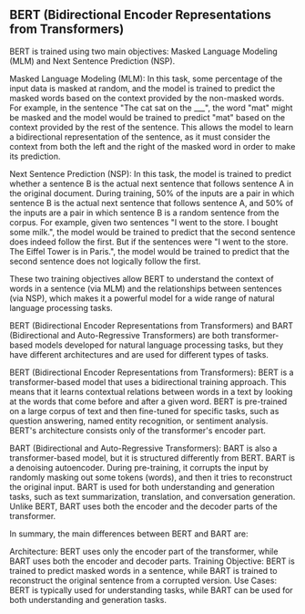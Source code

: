 ## BERT (Bidirectional Encoder Representations from Transformers)

BERT is trained using two main objectives: Masked Language Modeling (MLM) and Next Sentence Prediction (NSP).

Masked Language Modeling (MLM): In this task, some percentage of the input data is masked at random, and the model is trained to predict the masked words based on the context provided by the non-masked words. For example, in the sentence "The cat sat on the ___", the word "mat" might be masked and the model would be trained to predict "mat" based on the context provided by the rest of the sentence. This allows the model to learn a bidirectional representation of the sentence, as it must consider the context from both the left and the right of the masked word in order to make its prediction.

Next Sentence Prediction (NSP): In this task, the model is trained to predict whether a sentence B is the actual next sentence that follows sentence A in the original document. During training, 50% of the inputs are a pair in which sentence B is the actual next sentence that follows sentence A, and 50% of the inputs are a pair in which sentence B is a random sentence from the corpus. For example, given two sentences "I went to the store. I bought some milk.", the model would be trained to predict that the second sentence does indeed follow the first. But if the sentences were "I went to the store. The Eiffel Tower is in Paris.", the model would be trained to predict that the second sentence does not logically follow the first.

These two training objectives allow BERT to understand the context of words in a sentence (via MLM) and the relationships between sentences (via NSP), which makes it a powerful model for a wide range of natural language processing tasks.




BERT (Bidirectional Encoder Representations from Transformers) and BART (Bidirectional and Auto-Regressive Transformers) are both transformer-based models developed for natural language processing tasks, but they have different architectures and are used for different types of tasks.

BERT (Bidirectional Encoder Representations from Transformers): BERT is a transformer-based model that uses a bidirectional training approach. This means that it learns contextual relations between words in a text by looking at the words that come before and after a given word. BERT is pre-trained on a large corpus of text and then fine-tuned for specific tasks, such as question answering, named entity recognition, or sentiment analysis. BERT's architecture consists only of the transformer's encoder part.

BART (Bidirectional and Auto-Regressive Transformers): BART is also a transformer-based model, but it is structured differently from BERT. BART is a denoising autoencoder. During pre-training, it corrupts the input by randomly masking out some tokens (words), and then it tries to reconstruct the original input. BART is used for both understanding and generation tasks, such as text summarization, translation, and conversation generation. Unlike BERT, BART uses both the encoder and the decoder parts of the transformer.

In summary, the main differences between BERT and BART are:

Architecture: BERT uses only the encoder part of the transformer, while BART uses both the encoder and decoder parts.
Training Objective: BERT is trained to predict masked words in a sentence, while BART is trained to reconstruct the original sentence from a corrupted version.
Use Cases: BERT is typically used for understanding tasks, while BART can be used for both understanding and generation tasks.